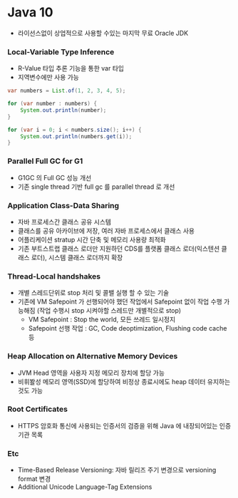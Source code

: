 # Java 10
* 라이선스없이 상업적으로 사용할 수있는 마지막 무료 Oracle JDK

### Local-Variable Type Inference
* R-Value 타입 추론 기능을 통한 var 타입
* 지역변수에만 사용 가능
```java
var numbers = List.of(1, 2, 3, 4, 5); 

for (var number : numbers) {
    System.out.println(number); 
} 

for (var i = 0; i < numbers.size(); i++) { 
    System.out.println(numbers.get(i)); 
}
```

### Parallel Full GC for G1
* G1GC 의 Full GC 성능 개선
* 기존 single thread 기반 full gc 를 parallel thread 로 개선

### Application Class-Data Sharing
* 자바 프로세스간 클래스 공유 시스템
* 클래스를 공유 아카이브에 저장, 여러 자바 프로세스에서 클래스 사용
* 어플리케이션 stratup 시간 단축 및 메모리 사용량 최적화
* 기존 부트스트랩 클래스 로더만 지원하던 CDS를 플랫폼 클래스 로더(익스텐션 클래스 로더), 시스템 클래스 로더까지 확장

### Thread-Local handshakes
* 개별 스레드단위로 stop 처리 및 콜밸 실행 할 수 있는 기술
* 기존에 VM Safepoint 가 선행되어야 했던 작업에서 Safepoint 없이 작업 수행 가능해짐 (작업 수행시 stop 시켜야할 스레드만 개별적으로 stop)
    * VM Safepoint : Stop the world, 모든 쓰레드 일시정지
    * Safepoint 선행 작업 : GC, Code deoptimization, Flushing code cache 등

### Heap Allocation on Alternative Memory Devices
* JVM Head 영역을 사용자 지정 메모리 장치에 할당 가능
* 비휘봘성 메모리 영역(SSD)에 할당하여 비정상 종료시에도 heap 데이터 유지하는것도 가능

### Root Certificates
* HTTPS 암호화 통신에 사용되는 인증서의 검증을 위해 Java 에 내장되어있는 인증 기관 목록

### Etc
* Time-Based Release Versioning: 자바 릴리즈 주기 변경으로 versioning format 변경
* Additional Unicode Language-Tag Extensions